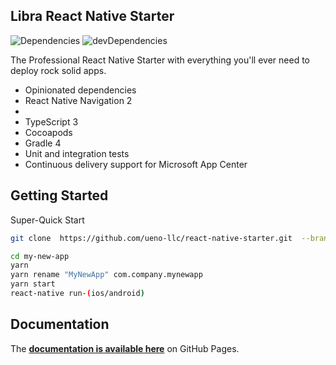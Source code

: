 ## Libra React Native Starter

![Dependencies](https://david-dm.org/ueno-llc/react-native-starter/status.svg) ![devDependencies](https://david-dm.org/ueno-llc/react-native-starter/dev-status.svg)

The Professional React Native Starter with everything you'll ever need to deploy rock solid apps.

- Opinionated dependencies
- React Native Navigation 2
-
- TypeScript 3
- Cocoapods
- Gradle 4
- Unit and integration tests
- Continuous delivery support for Microsoft App Center

## Getting Started

Super-Quick Start

```bash
git clone  https://github.com/ueno-llc/react-native-starter.git  --branch alpha my-new-app
```

```bash
cd my-new-app
yarn
yarn rename "MyNewApp" com.company.mynewapp
yarn start
react-native run-(ios/android)
```

## Documentation

The **[documentation is available here](https://libratechs.github.io/react-native-starter)** on GitHub Pages.
